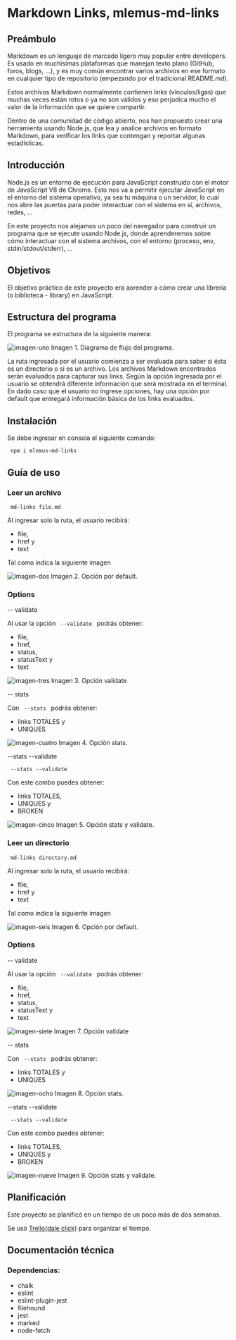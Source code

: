 # Markdown Links, mlemus-md-links

## Preámbulo

Markdown es un lenguaje de marcado ligero muy popular entre developers. Es usado en muchísimas plataformas que manejan texto plano (GitHub, foros, blogs, ...), y es muy común encontrar varios archivos en ese formato en cualquier tipo de repositorio (empezando por el tradicional README.md).

Estos archivos Markdown normalmente contienen links (vínculos/ligas) que muchas veces están rotos o ya no son válidos y eso perjudica mucho el valor de la información que se quiere compartir.

Dentro de una comunidad de código abierto, nos han propuesto crear una herramienta usando Node.js, que lea y analice archivos en formato Markdown, para verificar los links que contengan y reportar algunas estadísticas.

## Introducción

Node.js es un entorno de ejecución para JavaScript construido con el motor de JavaScript V8 de Chrome. Esto nos va a permitir ejecutar JavaScript en el entorno del sistema operativo, ya sea tu máquina o un servidor, lo cual nos abre las puertas para poder interactuar con el sistema en sí, archivos, redes, ...

En este proyecto nos alejamos un poco del navegador para construir un programa que se ejecute usando Node.js, donde aprenderemos sobre cómo interactuar con el sistema archivos, con el entorno (proceso, env, stdin/stdout/stderr), ...

## Objetivos

El objetivo práctico de este proyecto era aorender a cómo crear una librería (o biblioteca - library) en JavaScript.

## Estructura del programa

El programa se estructura de la siguiente manera:

![imagen-uno](img/diagrama.png)
Imagen 1. Diagrama de flujo del programa.

La ruta ingresada por el usuario comienza a ser evaluada para saber si ésta es un directorio o si es un archivo. Los archivos Markdown encontrados serán evaluados para capturar sus links. Según la opción ingresada por el usuario se obtendrá diferente información que será mostrada en el terminal. En dado caso que el usuario no ingrese opciones, hay una opción por default que entregará información básica de los links evaluados.

## Instalación

Se debe ingresar en consola el siguiente comando:

<code> npm i mlemus-md-links </code>

## Guía de uso

### Leer un archivo

<code> md-links file.md </code>

Al ingresar solo la ruta, el usuario recibirá:

* file,
* href y
* text

Tal como indica la siguiente imagen

![imagen-dos](img/ruta.png)
Imagen 2. Opción por default.

### Options

-- validate

Al usar la opción <code> --validate </code> podrás obtener:

* file,
* href,
* status,
* statusText y 
* text

![imagen-tres](/img/validate.png)
Imagen 3. Opción validate

-- stats

Con <code> --stats </code> podrás obtener:

* links TOTALES y
* UNIQUES

![imagen-cuatro](img/stats.png)
Imagen 4. Opción stats.

--stats --validate

<code> --stats --validate </code>

Con este combo puedes obtener:

* links TOTALES,
* UNIQUES y
* BROKEN

![imagen-cinco](/img/validatestats.png)
Imagen 5. Opción stats y validate.

### Leer un directorio

<code> md-links directory.md </code>

Al ingresar solo la ruta, el usuario recibirá:

* file,
* href y
* text

Tal como indica la siguiente imagen

![imagen-seis](img/ruta-d.png)
Imagen 6. Opción por default.

### Options

-- validate

Al usar la opción <code> --validate </code> podrás obtener:

* file,
* href,
* status,
* statusText y 
* text

![imagen-siete](/img/validate-d.png)
Imagen 7. Opción validate

-- stats

Con <code> --stats </code> podrás obtener:

* links TOTALES y
* UNIQUES

![imagen-ocho](img/stats-d.png)
Imagen 8. Opción stats.

--stats --validate

<code> --stats --validate </code>

Con este combo puedes obtener:

* links TOTALES,
* UNIQUES y
* BROKEN

![imagen-nueve](/img/validatestats-d.png)
Imagen 9. Opción stats y validate.

## Planificación

Este proyecto se planificó en un tiempo de un poco más de dos semanas.

Se usó [Trello(dale click)](https://trello.com/b/yapPwKrm/scl009-md-links) para organizar el tiempo.

## Documentación técnica
### Dependencias:

* chalk
* eslint
* eslint-plugin-jest
* filehound
* jest
* marked
* node-fetch